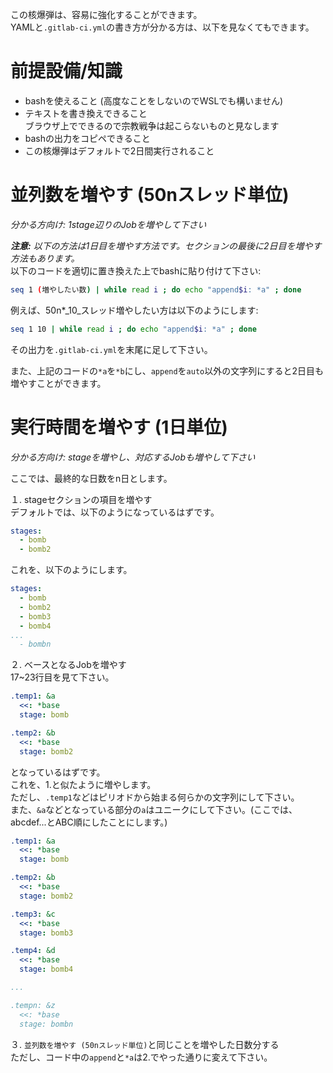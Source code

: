 この核爆弾は、容易に強化することができます。    
YAMLと`.gitlab-ci.yml`の書き方が分かる方は、以下を見なくてもできます。

# 前提設備/知識
- bashを使えること (高度なことをしないのでWSLでも構いません)
- テキストを書き換えできること    
  ブラウザ上でできるので宗教戦争は起こらないものと見なします
- bashの出力をコピペできること
- この核爆弾はデフォルトで2日間実行されること

# 並列数を増やす (50nスレッド単位)
_分かる方向け: 1stage辺りのJobを増やして下さい_

_**注意:** 以下の方法は1日目を増やす方法です。セクションの最後に2日目を増やす方法もあります。_    
以下のコードを適切に置き換えた上でbashに貼り付けて下さい:

```bash
seq 1 (増やしたい数) | while read i ; do echo "append$i: *a" ; done
```

例えば、50n*_10_スレッド増やしたい方は以下のようにします:

```bash
seq 1 10 | while read i ; do echo "append$i: *a" ; done
```

その出力を`.gitlab-ci.yml`を末尾に足して下さい。    

また、上記のコードの`*a`を`*b`にし、`append`を`auto`以外の文字列にすると2日目も増やすことができます。

# 実行時間を増やす (1日単位)
_分かる方向け: stageを増やし、対応するJobも増やして下さい_    

ここでは、最終的な日数をn日とします。

１. stageセクションの項目を増やす    
デフォルトでは、以下のようになっているはずです。    

```yaml
stages:
  - bomb
  - bomb2
```

これを、以下のようにします。

```yaml
stages:
  - bomb
  - bomb2
  - bomb3
  - bomb4
...
  - bombn
```

２. ベースとなるJobを増やす    
17~23行目を見て下さい。

```yaml
.temp1: &a
  <<: *base
  stage: bomb

.temp2: &b
  <<: *base
  stage: bomb2
```

となっているはずです。    
これを、1.と似たように増やします。    
ただし、`.temp1`などはピリオドから始まる何らかの文字列にして下さい。    
また、`&a`などとなっている部分の`a`はユニークにして下さい。(ここでは、abcdef...とABC順にしたことにします。)

```yaml
.temp1: &a
  <<: *base
  stage: bomb

.temp2: &b
  <<: *base
  stage: bomb2

.temp3: &c
  <<: *base
  stage: bomb3

.temp4: &d
  <<: *base
  stage: bomb4

...

.tempn: &z
  <<: *base
  stage: bombn
```

３. `並列数を増やす (50nスレッド単位)`と同じことを増やした日数分する    
ただし、コード中の`append`と`*a`は2.でやった通りに変えて下さい。